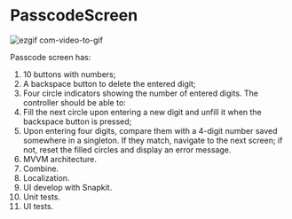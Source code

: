 # PasscodeScreen

![ezgif com-video-to-gif](https://github.com/Elena-Ru/PasscodeScreen/assets/10026372/ed2c03aa-4812-4633-9d2f-3a299bd69820)

Passcode screen has:

1. 10 buttons with numbers;
2. A backspace button to delete the entered digit;
3. Four circle indicators showing the number of entered digits. The controller should be able to:
4. Fill the next circle upon entering a new digit and unfill it when the backspace button is pressed;
5. Upon entering four digits, compare them with a 4-digit number saved somewhere in a singleton. If they match, navigate to the next screen; if not, reset the filled circles and display an error message.
6.  MVVM architecture.
7.  Combine.
8.  Localization.
9.  UI develop with Snapkit.
10.  Unit tests.
11. UI tests.   
